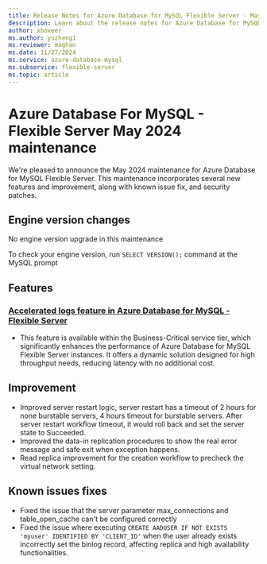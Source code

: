 ```yaml
---
title: Release Notes for Azure Database for MySQL Flexible Server - May 2024
description: Learn about the release notes for Azure Database for MySQL Flexible Server May 2024.
author: xboxeer
ms.author: yuzheng1
ms.reviewer: maghan
ms.date: 11/27/2024
ms.service: azure-database-mysql
ms.subservice: flexible-server
ms.topic: article
---
```


# Azure Database For MySQL - Flexible Server May 2024 maintenance

We're pleased to announce the May 2024 maintenance for Azure Database for MySQL Flexible Server. This maintenance incorporates several new features and improvement, along with known issue fix, and security patches.

## Engine version changes

No engine version upgrade in this maintenance

To check your engine version, run `SELECT VERSION();` command at the MySQL prompt

## Features

### [Accelerated logs feature in Azure Database for MySQL - Flexible Server](../concepts-accelerated-logs.md)

- This feature is available within the Business-Critical service tier, which significantly enhances the performance of Azure Database for MySQL Flexible Server instances. It offers a dynamic solution designed for high throughput needs, reducing latency with no additional cost.

## Improvement

- Improved server restart logic, server restart has a timeout of 2 hours for none burstable servers, 4 hours timeout for burstable servers. After server restart workflow timeout, it would roll back and set the server state to Succeeded.
- Improved the data-in replication procedures to show the real error message and safe exit when exception happens.
- Read replica improvement for the creation workflow to precheck the virtual network setting.

## Known issues fixes

- Fixed the issue that the server parameter max_connections and table_open_cache can't be configured correctly
- Fixed the issue where executing `CREATE AADUSER IF NOT EXISTS 'myuser' IDENTIFIED BY 'CLIENT_ID'` when the user already exists incorrectly set the binlog record, affecting replica and high availability functionalities.
